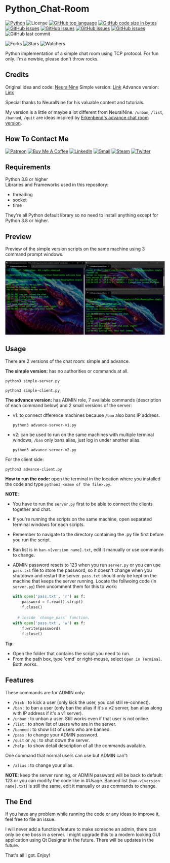 # Python_Chat-Room

[![Python](https://img.shields.io/badge/Python-3776AB?style=flat&logo=python&logoColor=white)](https://shields.io/)
![License](https://img.shields.io/badge/License-MIT-blue.svg)
[![GitHub top language](https://img.shields.io/github/languages/top/KlausJackson/Chat-Room?logo=github)](https://github.com/KlausJackson/Chat-Room)
[![GitHub code size in bytes](https://img.shields.io/github/languages/code-size/KlausJackson/Chat-Room?logo=github)](https://github.com/KlausJackson/Chat-Room)
[![GitHub issues](https://img.shields.io/github/issues/KlausJackson/Chat-Room?logo=github)](https://github.com/KlausJackson/Chat-Room)
[![GitHub issues](https://img.shields.io/github/issues-closed/KlausJackson/Chat-Room?logo=github)](https://github.com/KlausJackson/Chat-Room)
[![GitHub issues](https://img.shields.io/github/issues-pr/KlausJackson/Chat-Room?logo=github)](https://github.com/KlausJackson/Chat-Room)
[![GitHub issues](https://img.shields.io/github/issues-pr-closed/KlausJackson/Chat-Room?logo=github)](https://github.com/KlausJackson/Chat-Room)
![GitHub last commit](https://img.shields.io/github/last-commit/KlausJackson/Chat-Room?style=plastic)

![Forks](https://img.shields.io/github/forks/KlausJackson/Chat-Room.svg)
![Stars](https://img.shields.io/github/stars/KlausJackson/Chat-Room.svg)
![Watchers](https://img.shields.io/github/watchers/KlausJackson/Chat-Room.svg)

Python implementation of a simple chat room using TCP protocol.
For fun only. I'm a newbie, please don't throw rocks.

## Credits

Original idea and code: [NeuralNine](https://www.youtube.com/@NeuralNine)
Simple version: [Link](https://youtu.be/3UOyky9sEQY?si=ZfhIld_oTzGdTsgC)
Advance version: [Link](https://youtu.be/F_JDA96AdEI?si=naX_kLDcCWYCMohQ)

Special thanks to NeuralNine for his valuable content and tutorials.

My version is a little or maybe a lot different from NeuralNine.
`/unban`, `/list`, `/banned`, `/quit` are ideas inspired by [Erkenbend's advance chat room version](https://github.com/Erkenbend/tcp-chat-room).

## How To Contact Me

[![Patreon](https://img.shields.io/badge/Patreon-AC7AC2?style=for-the-badge&logo=patreon&logoColor=white)](patreon.com/KlausJackson)
[![Buy Me A Coffee](https://img.shields.io/badge/BuyCoffee-FFFF00?style=for-the-badge&logo=buymeacoffee&logoColor=black)](https://buymeacoffee.com/KlausJackson)
[![LinkedIn](https://img.shields.io/badge/LinkedIn-0077B5?style=for-the-badge&logo=linkedin&logoColor=white)](https://www.linkedin.com/in/KlausJackson/)
[![Gmail](https://img.shields.io/badge/Gmail-D14836?style=for-the-badge&logo=gmail&logoColor=white)](mailto:KlausJackson2@gmail.com)
[![Steam](https://img.shields.io/badge/Steam-000050?style=for-the-badge&logo=steam&logoColor=white)](https://steamcommunity.com/id/KlausJackson/)
[![Twitter](https://img.shields.io/badge/Twitter-0044BB?style=for-the-badge&logo=twitter&logoColor=white)](https://twitter.com/Klaus_Jackson2)

## Requirements

Python 3.8 or higher <br>
Libraries and Frameworks used in this repository:

- threading
- socket
- time

They're all Python default library so no need to install anything except for Python 3.8 or higher.

## Preview

Preview of the simple version scripts on the same machine using 3 command prompt windows.

![Alt Text](example.png)

## Usage

There are 2 versions of the chat room: simple and advance.

**The simple version:** has no authorities or commands at all.

```terminal
python3 simple-server.py
```

```terminal
python3 simple-client.py
```

**The advance version:** has ADMIN role, 7 available commands (description of each command below) and 2 small versions of the server:

- v1: to connect dfference machines because `/ban` also bans IP address.

  ``` terminal
  python3 advance-server-v1.py
  ```

- v2: can be used to run on the same machines with multiple terminal windows, `/ban` only bans alias, just log in under another alias.

  ```terminal
  python3 advance-server-v2.py
  ```

For the client side:

  ```terminal
  python3 advance-client.py
  ```

**How to run the code:** open the terminal in the location where you installed the code and type `python3 <name of the file>.py`.

**NOTE**:

- You have to run the `server.py` first to be able to connect the clients together and chat.
- If you're running the scripts on the same machine, open separated terminal windows for each scripts.
- Remember to navigate to the directory containing the .py file first before you run the script.
- Ban list is in `ban-v[version name].txt`, edit it manually or use commands to change.
- ADMIN password resets to 123 when you run `server.py` or you can use `pass.txt` file to store the password, so it doesn't change when you shutdown and restart the server. `pass.txt` should only be kept on the machine that keeps the server running. Locate the follwoing code (in `server.py`) then uncomment them for this to work:

  ```python
  with open('pass.txt', 'r') as f:
      password = f.read().strip()
      f.close()

    # inside `change_pass` function.    
  with open('pass.txt', 'w') as f:
      f.write(password)
      f.close()
  ```  

**Tip**:

- Open the folder that contains the script you need to run.
- From the path box, type 'cmd' or right-mouse, select `Open in Terminal`. Both works.

## Features

These commands are for ADMIN only:

- `/kick` : to kick a user (only kick the user, you can still re-connect).
- `/ban` : to ban a user (only ban the alias if it's a v2 server, ban alias along with IP address if it's a v1 server).
- `/unban` : to unban a user. Still works even if that user is not online.
- `/list` : to show list of users who are in the server.
- `/banned` : to show list of users who are banned.
- `/pass` : to change your ADMIN password.
- `/quit` or `/q` : to shut down the server.
- `/help` : to show detail description of all the commands available.
  
One command that normal users can use but ADMIN can't:  

- `/alias` : to change your alias.

**NOTE**: keep the server running, or ADMIN password will be back to default: 123 or you can modify the code like in #Usage. Banned list (`ban-v[version name].txt`) is still the same, edit it manually or use commands to change.

## The End

If you have any problem while running the code or any ideas to improve it, feel free to file an issue.

I will never add a function/feature to make someone an admin, there can only be one boss in a server.
I might upgrade this to a modern looking GUI application using Qt Designer in the future. There will be updates in the future.

That's all I got. Enjoy!

